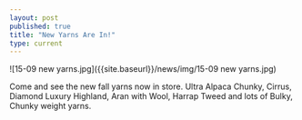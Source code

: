 ```yaml
---
layout: post
published: true
title: "New Yarns Are In!"
type: current
---
```



![15-09 new yarns.jpg]({{site.baseurl}}/news/img/15-09 new yarns.jpg)

Come and see the new fall yarns now in store. Ultra Alpaca Chunky, Cirrus, Diamond Luxury Highland, Aran with Wool, Harrap Tweed and lots of Bulky, Chunky weight yarns.
